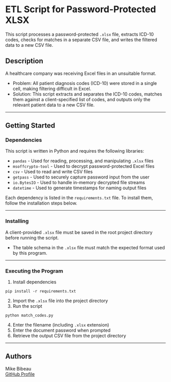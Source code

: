 # ETL Script for Password-Protected XLSX

This script processes a password-protected `.xlsx` file, extracts ICD-10 codes, checks for matches in a separate CSV file, and writes the filtered data to a new CSV file.

## Description

A healthcare company was receiving Excel files in an unsuitable format.  
- Problem: All patient diagnosis codes (ICD-10) were stored in a single cell, making filtering difficult in Excel.  
- Solution: This script extracts and separates the ICD-10 codes, matches them against a client-specified list of codes, and outputs only the relevant patient data to a new CSV file.  

---

## Getting Started

### Dependencies

This script is written in Python and requires the following libraries:  

- `pandas` - Used for reading, processing, and manipulating `.xlsx` files  
- `msoffcrypto-tool` - Used to decrypt password-protected Excel files  
- `csv` - Used to read and write CSV files  
- `getpass` - Used to securely capture password input from the user  
- `io.BytesIO` - Used to handle in-memory decrypted file streams  
- `datetime` - Used to generate timestamps for naming output files  

Each dependency is listed in the `requirements.txt` file. To install them, follow the installation steps below.

---

### Installing

A client-provided `.xlsx` file must be saved in the root project directory before running the script.  
- The table schema in the `.xlsx` file must match the expected format used by this program.  

---

### Executing the Program

1. Install dependencies  
```
pip install -r requirements.txt
```
2. Import the `.xlsx` file into the project directory  
3. Run the script  
```
python match_codes.py
```
4. Enter the filename (including `.xlsx` extension)  
5. Enter the document password when prompted  
6. Retrieve the output CSV file from the project directory  

---

## Authors

Mike Bibeau  
[GitHub Profile](https://github.com/MR-8264)
